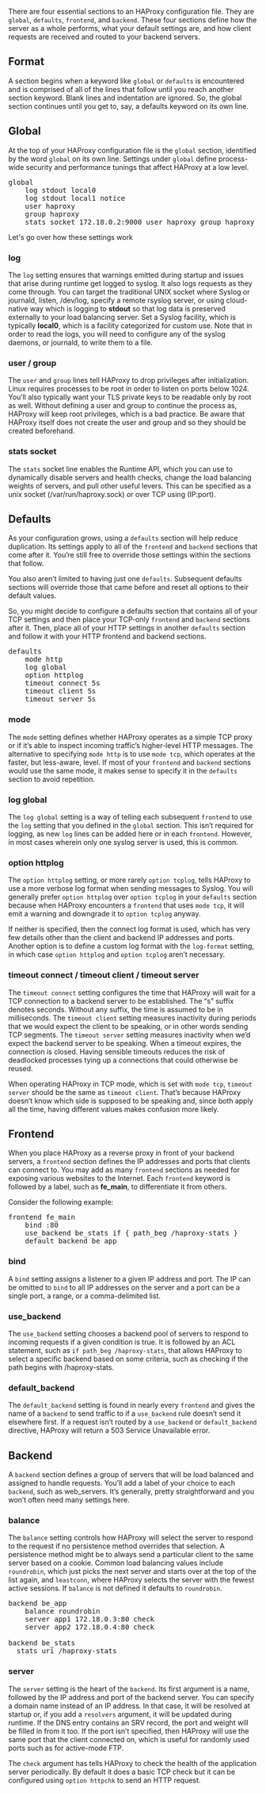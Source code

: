 There are four essential sections to an HAProxy configuration file. They are `global`, `defaults`, `frontend`, and `backend`. These four sections define how the server as a whole performs, what your default settings are, and how client requests are received and routed to your backend servers.


## Format
A section begins when a keyword like `global` or `defaults` is encountered and is comprised of all of the lines that follow until you reach another section keyword. Blank lines and indentation are ignored. So, the global section continues until you get to, say, a defaults keyword on its own line. 

## Global
At the top of your HAProxy configuration file is the `global` section, identified by the word `global` on its own line. Settings under `global` define process-wide security and performance tunings that affect HAProxy at a low level.

<pre class="file" data-filename="haproxy.cfg" data-target="replace">global
    log stdout local0
    log stdout local1 notice
    user haproxy
    group haproxy
    stats socket 172.18.0.2:9000 user haproxy group haproxy mode 660 level admin
</pre>

Let's go over how these settings work

### log
The `log` setting ensures that warnings emitted during startup and issues that arise during runtime get logged to syslog. It also logs requests as they come through. You can target the traditional UNIX socket where Syslog or journald, listen, /dev/log, specify a remote rsyslog server, or using cloud-native way which is logging to **stdout** so that log data is preserved externally to your load balancing server. Set a Syslog facility, which is typically **local0**, which is a facility categorized for custom use. Note that in order to read the logs, you will need to configure any of the syslog daemons, or journald, to write them to a file.

### user / group
The `user` and `group` lines tell HAProxy to drop privileges after initialization. Linux requires processes to be root in order to listen on ports below 1024. You’ll also typically want your TLS private keys to be readable only by root as well. Without defining a user and group to continue the process as, HAProxy will keep root privileges, which is a bad practice. Be aware that HAProxy itself does not create the user and group and so they should be created beforehand.

### stats socket
The `stats` socket line enables the Runtime API, which you can use to dynamically disable servers and health checks, change the load balancing weights of servers, and pull other useful levers.  This can be specified as a unix socket (/var/run/haproxy.sock) or over TCP using (IP:port).

## Defaults
As your configuration grows, using a `defaults` section will help reduce duplication. Its settings apply to all of the `frontend` and `backend` sections that come after it. You’re still free to override those settings within the sections that follow.

You also aren’t limited to having just one `defaults`. Subsequent defaults sections will override those that came before and reset all options to their default values.

So, you might decide to configure a defaults section that contains all of your TCP settings and then place your TCP-only `frontend` and `backend` sections after it. Then, place all of your HTTP settings in another `defaults` section and follow it with your HTTP frontend and backend sections.

<pre class="file" data-filename="haproxy.cfg" data-target="append">defaults
    mode http
    log global
    option httplog
    timeout connect 5s
    timeout client 5s
    timeout server 5s
</pre>

### mode
The `mode` setting defines whether HAProxy operates as a simple TCP proxy or if it’s able to inspect incoming traffic’s higher-level HTTP messages. The alternative to specifying `mode http` is to use `mode tcp`, which operates at the faster, but less-aware, level. If most of your `frontend` and `backend` sections would use the same mode, it makes sense to specify it in the `defaults` section to avoid repetition.

### log global
The `log global` setting is a way of telling each subsequent `frontend` to use the `log` setting that you defined in the `global` section. This isn’t required for logging, as new `log` lines can be added here or in each `frontend`. However, in most cases wherein only one syslog server is used, this is common.

### option httplog
The `option httplog` setting, or more rarely `option tcplog`, tells HAProxy to use a more verbose log format when sending messages to Syslog. You will generally prefer `option httplog` over `option tcplog` in your `defaults` section because when HAProxy encounters a `frontend` that uses `mode tcp`, it will emit a warning and downgrade it to `option tcplog` anyway.

If neither is specified, then the connect log format is used, which has very few details other than the client and backend IP addresses and ports. Another option is to define a custom log format with the `log-format` setting, in which case `option httplog` and `option tcplog` aren’t necessary.

### timeout connect / timeout client / timeout server
The `timeout connect` setting configures the time that HAProxy will wait for a TCP connection to a backend server to be established. The “s” suffix denotes seconds. Without any suffix, the time is assumed to be in milliseconds. The `timeout client` setting measures inactivity during periods that we would expect the client to be speaking, or in other words sending TCP segments. The `timeout server` setting measures inactivity when we’d expect the backend server to be speaking. When a timeout expires, the connection is closed. Having sensible timeouts reduces the risk of deadlocked processes tying up a connections that could otherwise be reused.

When operating HAProxy in TCP mode, which is set with `mode tcp`, `timeout server` should be the same as `timeout client`. That’s because HAProxy doesn’t know which side is supposed to be speaking and, since both apply all the time, having different values makes confusion more likely.

## Frontend
When you place HAProxy as a reverse proxy in front of your backend servers, a `frontend` section defines the IP addresses and ports that clients can connect to. You may add as many `frontend` sections as needed for exposing various websites to the Internet. Each `frontend` keyword is followed by a label, such as **fe_main**, to differentiate it from others.

Consider the following example:
<pre class="file" data-filename="haproxy.cfg" data-target="append">frontend fe_main 
    bind :80
    use_backend be_stats if { path_beg /haproxy-stats } 
    default_backend be_app 
</pre>

### bind
A `bind` setting assigns a listener to a given IP address and port. The IP can be omitted to `bind` to all IP addresses on the server and a port can be a single port, a range, or a comma-delimited list.

### use_backend
The `use_backend` setting chooses a backend pool of servers to respond to incoming requests if a given condition is true. It is followed by an ACL statement, such as `if path_beg /haproxy-stats`, that allows HAProxy to select a specific backend based on some criteria, such as checking if the path begins with /haproxy-stats.

### default_backend
The `default_backend` setting is found in nearly every `frontend` and gives the name of a `backend` to send traffic to if a `use_backend` rule doesn’t send it elsewhere first. If a request isn’t routed by a `use_backend` or `default_backend` directive, HAProxy will return a 503 Service Unavailable error.

## Backend
A `backend` section defines a group of servers that will be load balanced and assigned to handle requests. You’ll add a label of your choice to each `backend`, such as web_servers. It’s generally, pretty straightforward and you won’t often need many settings here.

### balance
The `balance` setting controls how HAProxy will select the server to respond to the request if no persistence method overrides that selection. A persistence method might be to always send a particular client to the same server based on a cookie. Common load balancing values include `roundrobin`, which just picks the next server and starts over at the top of the list again, and `leastconn`, where HAProxy selects the server with the fewest active sessions.  If `balance` is not defined it defaults to `roundrobin`.

<pre class="file" data-filename="haproxy.cfg" data-target="append">backend be_app
    balance roundrobin 
    server app1 172.18.0.3:80 check
    server app2 172.18.0.4:80 check

backend be_stats
  stats uri /haproxy-stats
</pre>

### server
The `server` setting is the heart of the `backend`. Its first argument is a name, followed by the IP address and port of the backend server. You can specify a domain name instead of an IP address. In that case, it will be resolved at startup or, if you add a `resolvers` argument, it will be updated during runtime. If the DNS entry contains an SRV record, the port and weight will be filled in from it too. If the port isn’t specified, then HAProxy will use the same port that the client connected on, which is useful for randomly used ports such as for active-mode FTP. 

The `check` argument has tells HAProxy to check the health of the application server periodically.  By default it does a basic TCP check but it can be configured using `option httpchk` to send an HTTP request.

